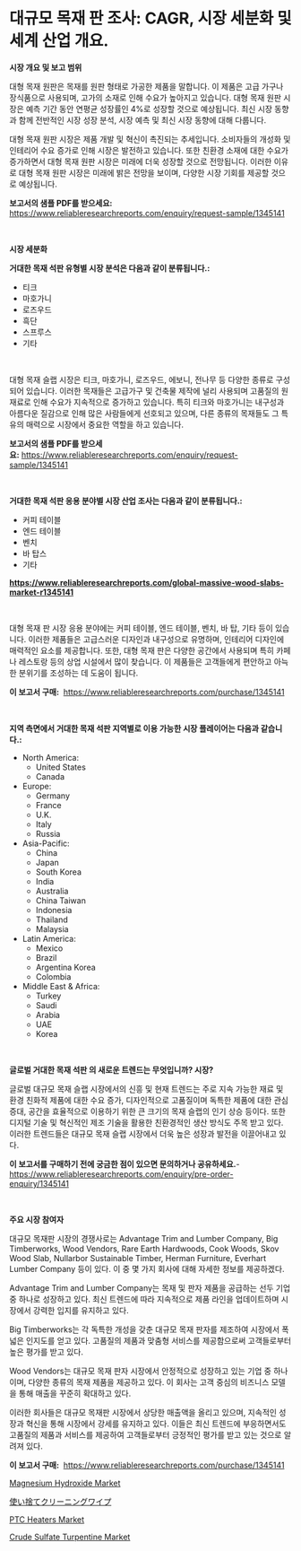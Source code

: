 <p><h1>대규모 목재 판 조사: CAGR, 시장 세분화 및 세계 산업 개요.</h1></p><p><strong>시장 개요 및 보고 범위</strong></p>
<p><p>대형 목재 원판은 목재를 원판 형태로 가공한 제품을 말합니다. 이 제품은 고급 가구나 장식품으로 사용되며, 고가의 소재로 인해 수요가 높아지고 있습니다. 대형 목재 원판 시장은 예측 기간 동안 연평균 성장률인 4%로 성장할 것으로 예상됩니다. 최신 시장 동향과 함께 전반적인 시장 성장 분석, 시장 예측 및 최신 시장 동향에 대해 다룹니다.</p><p>대형 목재 원판 시장은 제품 개발 및 혁신이 촉진되는 추세입니다. 소비자들의 개성화 및 인테리어 수요 증가로 인해 시장은 발전하고 있습니다. 또한 친환경 소재에 대한 수요가 증가하면서 대형 목재 원판 시장은 미래에 더욱 성장할 것으로 전망됩니다. 이러한 이유로 대형 목재 원판 시장은 미래에 밝은 전망을 보이며, 다양한 시장 기회를 제공할 것으로 예상됩니다.</p></p>
<p><strong>보고서의 샘플 PDF를 받으세요:</strong> <a href="https://www.reliableresearchreports.com/enquiry/request-sample/1345141">https://www.reliableresearchreports.com/enquiry/request-sample/1345141</a></p>
<p>&nbsp;</p>
<p><strong>시장 세분화</strong></p>
<p><strong>거대한 목재 석판 유형별 시장 분석은 다음과 같이 분류됩니다.:</strong></p>
<p><ul><li>티크</li><li>마호가니</li><li>로즈우드</li><li>흑단</li><li>스프루스</li><li>기타</li></ul></p>
<p>&nbsp;</p>
<p><p>대형 목재 슬랩 시장은 티크, 마호가니, 로즈우드, 에보니, 전나무 등 다양한 종류로 구성되어 있습니다. 이러한 목재들은 고급가구 및 건축물 제작에 널리 사용되며 고품질의 원재료로 인해 수요가 지속적으로 증가하고 있습니다. 특히 티크와 마호가니는 내구성과 아름다운 질감으로 인해 많은 사람들에게 선호되고 있으며, 다른 종류의 목재들도 그 특유의 매력으로 시장에서 중요한 역할을 하고 있습니다.</p></p>
<p><strong>보고서의 샘플 PDF를 받으세요:</strong>&nbsp;<a href="https://www.reliableresearchreports.com/enquiry/request-sample/1345141">https://www.reliableresearchreports.com/enquiry/request-sample/1345141</a></p>
<p>&nbsp;</p>
<p><strong> 거대한 목재 석판 응용 분야별 시장 산업 조사는 다음과 같이 분류됩니다.:</strong></p>
<p><ul><li>커피 테이블</li><li>엔드 테이블</li><li>벤치</li><li>바 탑스</li><li>기타</li></ul></p>
<p><strong><a href="https://www.reliableresearchreports.com/global-massive-wood-slabs-market-r1345141">https://www.reliableresearchreports.com/global-massive-wood-slabs-market-r1345141</a></strong></p>
<p>&nbsp;</p>
<p><p>대형 목재 판 시장 응용 분야에는 커피 테이블, 엔드 테이블, 벤치, 바 탑, 기타 등이 있습니다. 이러한 제품들은 고급스러운 디자인과 내구성으로 유명하며, 인테리어 디자인에 매력적인 요소를 제공합니다. 또한, 대형 목재 판은 다양한 공간에서 사용되며 특히 카페나 레스토랑 등의 상업 시설에서 많이 찾습니다. 이 제품들은 고객들에게 편안하고 아늑한 분위기를 조성하는 데 도움이 됩니다.</p></p>
<p><strong>이 보고서 구매:</strong>&nbsp; <a href="https://www.reliableresearchreports.com/purchase/1345141">https://www.reliableresearchreports.com/purchase/1345141</a></p>
<p>&nbsp;</p>
<p><strong>지역 측면에서 거대한 목재 석판 지역별로 이용 가능한 시장 플레이어는 다음과 같습니다.:</strong></p>
<p><ul>
    <li>
        North America:
        <ul>
            <li>United States</li>
            <li>Canada</li>
        </ul>
    </li>
    <li>
        Europe:
        <ul>
            <li>Germany</li>
            <li>France</li>
            <li>U.K.</li>
            <li>Italy</li>
            <li>Russia</li>
        </ul>
    </li>
    <li>
        Asia-Pacific:
        <ul>
            <li>China</li>
            <li>Japan</li>
            <li>South Korea</li>
            <li>India</li>
            <li>Australia</li>
            <li>China Taiwan</li>
            <li>Indonesia</li>
            <li>Thailand</li>
            <li>Malaysia</li>
        </ul>
    </li>
    <li>
        Latin America:
        <ul>
            <li>Mexico</li>
            <li>Brazil</li>
            <li>Argentina Korea</li>
            <li>Colombia</li>
        </ul>
    </li>
    <li>
        Middle East & Africa:
        <ul>
            <li>Turkey</li>
            <li>Saudi</li>
            <li>Arabia</li>
            <li>UAE</li>
            <li>Korea</li>
        </ul>
    </li>
    </ul></p>
<p>&nbsp;</p>
<p><strong>글로벌 거대한 목재 석판 의 새로운 트렌드는 무엇입니까? 시장?</strong></p>
<p><p>글로벌 대규모 목재 슬랩 시장에서의 신흥 및 현재 트렌드는 주로 지속 가능한 재료 및 환경 친화적 제품에 대한 수요 증가, 디자인적으로 고품질이며 독특한 제품에 대한 관심 증대, 공간을 효율적으로 이용하기 위한 큰 크기의 목재 슬랩의 인기 상승 등이다. 또한 디지털 기술 및 혁신적인 제조 기술을 활용한 친환경적인 생산 방식도 주목 받고 있다. 이러한 트렌드들은 대규모 목재 슬랩 시장에서 더욱 높은 성장과 발전을 이끌어내고 있다.</p></p>
<p><strong>이 보고서를 구매하기 전에 궁금한 점이 있으면 문의하거나 공유하세요.</strong>- <a href="https://www.reliableresearchreports.com/enquiry/pre-order-enquiry/1345141">https://www.reliableresearchreports.com/enquiry/pre-order-enquiry/1345141</a></p>
<p>&nbsp;</p>
<p><strong>주요 시장 참여자</strong></p>
<p><p>대규모 목재판 시장의 경쟁사로는 Advantage Trim and Lumber Company, Big Timberworks, Wood Vendors, Rare Earth Hardwoods, Cook Woods, Skov Wood Slab, Nullarbor Sustainable Timber, Herman Furniture, Everhart Lumber Company 등이 있다. 이 중 몇 가지 회사에 대해 자세한 정보를 제공하겠다.</p><p>Advantage Trim and Lumber Company는 목재 및 판자 제품을 공급하는 선두 기업 중 하나로 성장하고 있다. 최신 트렌드에 따라 지속적으로 제품 라인을 업데이트하며 시장에서 강력한 입지를 유지하고 있다.</p><p>Big Timberworks는 각 독특한 개성을 갖춘 대규모 목재 판자를 제조하여 시장에서 폭넓은 인지도를 얻고 있다. 고품질의 제품과 맞춤형 서비스를 제공함으로써 고객들로부터 높은 평가를 받고 있다.</p><p>Wood Vendors는 대규모 목재 판자 시장에서 안정적으로 성장하고 있는 기업 중 하나이며, 다양한 종류의 목재 제품을 제공하고 있다. 이 회사는 고객 중심의 비즈니스 모델을 통해 매출을 꾸준히 확대하고 있다.</p><p>이러한 회사들은 대규모 목재판 시장에서 상당한 매출액을 올리고 있으며, 지속적인 성장과 혁신을 통해 시장에서 강세를 유지하고 있다. 이들은 최신 트렌드에 부응하면서도 고품질의 제품과 서비스를 제공하여 고객들로부터 긍정적인 평가를 받고 있는 것으로 알려져 있다.</p></p>
<p><strong>이 보고서 구매:</strong>&nbsp;&nbsp;<a href="https://www.reliableresearchreports.com/purchase/1345141">https://www.reliableresearchreports.com/purchase/1345141</a></p>
<p><p><a href="https://automatic-knee-4c7.notion.site/Magnesium-Hydroxide-Market-Size-Market-Trends-and-Growth-Outlook-forecasted-for-period-from-2024-t-da1fffaa2ee74bf9975995041296f951">Magnesium Hydroxide Market</a></p><p><a href="https://github.com/Sophiaard2003/Market-Research-Report-List-1/blob/main/613383321811.md">使い捨てクリーニングワイプ</a></p><p><a href="https://view.publitas.com/reportprime-1/ptc-heaters-market-offer-valuable-insights-into-market-size-market-share-market-trends-and-projections-spanning-from-2024-to-2031/">PTC Heaters Market</a></p><p><a href="https://sulfuric-clavicle-d39.notion.site/Crude-Sulfate-Turpentine-Market-Share-Market-New-Trends-Analysis-Report-By-Type-By-Application-B-2988cf72b9774ed6bc49caac1071237f">Crude Sulfate Turpentine Market</a></p></p>